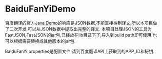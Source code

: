 # BaiduFanYiDemo
百度翻译的[官方Java Demo](https://fanyiapp.cdn.bcebos.com/api/demo/java.zip)的响应是JSON数据,不能直接得到译文,所以本项目做了二次开发,可以从JSON数据中提取出完整的译文.
本项目处理JSON的工具为FastJSON,FastJSON的jar包,已经放在lib目录下了,导入到build path即可使用.也可以根据需要替换成其他版本的jar包.

BaiduFanYi.properties是配置文件,请到百度翻译API上获取到的APP_ID和秘钥.
